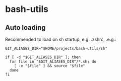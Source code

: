 # bash-utils


## Auto loading
Recommended to load on sh startup, e.g. .zshrc, .e.g.:

```
GIT_ALIASES_DIR="$HOME/projects/bash-utils/sh"

if [ -d "$GIT_ALIASES_DIR" ]; then
  for file in "$GIT_ALIASES_DIR"/*.sh; do
    [ -e "$file" ] && source "$file"
  done
fi
```